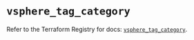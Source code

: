 # `vsphere_tag_category`

Refer to the Terraform Registry for docs: [`vsphere_tag_category`](https://registry.terraform.io/providers/vmware/vsphere/2.14.2/docs/resources/tag_category).
